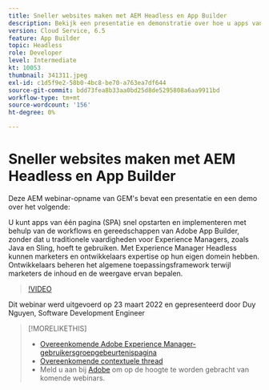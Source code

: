```yaml
---
title: Sneller websites maken met AEM Headless en App Builder
description: Bekijk een presentatie en demonstratie over hoe u apps van één pagina (SPA) snel kunt opstarten en implementeren met de grote gereedschappen van de Adobe App Builder.
version: Cloud Service, 6.5
feature: App Builder
topic: Headless
role: Developer
level: Intermediate
kt: 10053
thumbnail: 341311.jpeg
exl-id: c1d5f9e2-58b0-4bc8-be70-a763ea7df644
source-git-commit: bdd73fea8b33aa0bd25d8de5295808a6aa9911bd
workflow-type: tm+mt
source-wordcount: '156'
ht-degree: 0%

---
```


# Sneller websites maken met AEM Headless en App Builder

Deze AEM webinar-opname van GEM&#39;s bevat een presentatie en een demo over het volgende:

U kunt apps van één pagina (SPA) snel opstarten en implementeren met behulp van de workflows en gereedschappen van Adobe App Builder, zonder dat u traditionele vaardigheden voor Experience Managers, zoals Java en Sling, hoeft te gebruiken. Met Experience Manager Headless kunnen marketers en ontwikkelaars expertise op hun eigen domein hebben. Ontwikkelaars beheren het algemene toepassingsframework terwijl marketers de inhoud en de weergave ervan bepalen.

>[!VIDEO](https://video.tv.adobe.com/v/341311/?quality=12&learn=on)

Dit webinar werd uitgevoerd op 23 maart 2022 en gepresenteerd door Duy Nguyen, Software Development Engineer

>[!MORELIKETHIS]
>
>* [Overeenkomende Adobe Experience Manager-gebruikersgroepgebeurtenispagina](https://aem-augs.adobe.com/events/details/adobe-experience-manager-aem-learning-chapter-presents-aem-gems-build-sites-faster-with-aem-headless-and-app-builder/)
>* [Overeenkomende contextuele thread](https://adobe.ly/3LkSWdm)
>* Meld u aan bij [Adobe](https://aem-augs.adobe.com/) om op de hoogte te worden gebracht van komende webinars.

